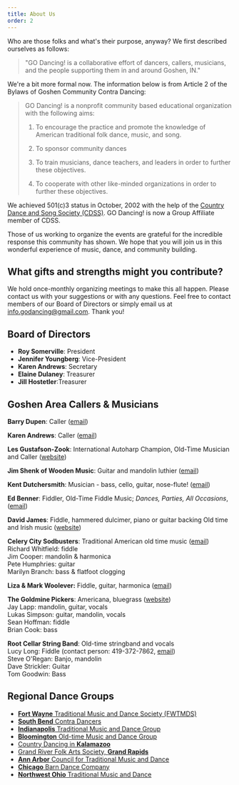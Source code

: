 ```yaml
---
title: About Us
order: 2
---
```


Who are those folks and what's their purpose, anyway? We first described ourselves as follows:  

> "GO Dancing! is a collaborative effort of dancers, callers, musicians, and the people supporting them in and around Goshen, IN." 

We're a bit more formal now. The information below is from Article 2 of the Bylaws of Goshen Community Contra Dancing:

> GO Dancing! is a nonprofit community based educational organization with the following aims: 
>
> 1. To encourage the practice and promote the knowledge of American traditional folk dance, music, and song.
>
> 2. To sponsor community dances
>
> 3. To train musicians, dance teachers, and leaders in order to further these objectives.
>
> 4. To cooperate with other like-minded organizations in order to further these objectives.

We achieved 501(c)3 status in October, 2002 with the help of the [Country Dance and Song Society (CDSS)](http://www.cdss.org/). GO Dancing! is now a Group Affiliate member of CDSS.

Those of us working to organize the events are grateful for the incredible response this community has shown. We hope that you will join us in this wonderful experience of music, dance, and community building. 

## What gifts and strengths might you contribute?
We hold once-monthly organizing meetings to make this all happen. Please contact us with your suggestions or with any questions. Feel free to contact members of our Board of Directors or simply email us at [info.godancing@gmail.com](mailto:info.godancing@gmail.com). Thank you!

## Board of Directors

* **Roy Somerville**: President
* **Jennifer Youngberg**: Vice-President
* **Karen Andrews**: Secretary
* **Elaine Dulaney**: Treasurer
* **Jill Hostetler**:Treasurer

## Goshen Area Callers & Musicians

**Barry Dupen**: Caller ([email](mailto:barry.dupen@gmail.com))

**Karen Andrews**: Caller ([email](mailto:kacog49@verizon.net))

**Les Gustafson-Zook**: International Autoharp Champion, Old-Time Musician and Caller ([website](http://gustafsonzook.com/))

**Jim Shenk of Wooden Music**: Guitar and mandolin luthier ([email](mailto:jim.woodenmusic@gmail.com))

**Kent Dutchersmith**: Musician - bass, cello, guitar, nose-flute! ([email](mailto:dutchersmith@verizon.net))

**Ed Benner**: Fiddler, Old-Time Fiddle Music; *Dances, Parties, All Occasions*, ([email](mailto:ebennr@earthlink.net))

**David James**: Fiddle, hammered dulcimer, piano or guitar backing Old time and Irish music ([website](http://www.tiompanalley.com/index.htm))

**Celery City Sodbusters**: Traditional American old time music ([email](mlbranch@yahoo.com))<br>
Richard Whitfield: fiddle<br>
Jim Cooper: mandolin & harmonica<br>
Pete Humphries: guitar<br>
Marilyn Branch: bass & flatfoot clogging<br>

**Liza & Mark Woolever:** Fiddle, guitar, harmonica ([email](catwithafiddle@hotmail.com))

**The Goldmine Pickers**: Americana, bluegrass ([website](http://www.goldminepickers.com/))<br>
Jay Lapp: mandolin, guitar, vocals<br>
Lukas Simpson: guitar, mandolin, vocals<br>
Sean Hoffman: fiddle<br>
Brian Cook: bass

**Root Cellar String Band**: Old-time stringband and vocals <br>
Lucy Long: Fiddle (contact person: 419-372-7862, [email](mailto:LucyL@bgsu.edu))<br>
Steve O'Regan: Banjo, mandolin<br>
Dave Strickler: Guitar<br>
Tom Goodwin: Bass

## Regional Dance Groups

* [**Fort Wayne** Traditional Music and Dance Society (FWTMDS)](http://www.contrafortwayne.org)
* [**South Bend** Contra Dancers](http://www.sbcontras.org/)
* [**Indianapolis** Traditional Music and Dance Group](http://www.indycontra.org/)
* [**Bloomington** Old-time Music and Dance Group](http://bloomingtoncontra.org/)
* [Country Dancing in **Kalamazoo**](http://www.albion.edu/math/ram/cdk/)
* [Grand River Folk Arts Society, **Grand Rapids**](http://www.grfolkarts.org/)
* [**Ann Arbor** Council for Traditional Music and Dance](http://aactmad.org/)
* [**Chicago** Barn Dance Company](http://www.chicagobarndance.com/)
* [**Northwest Ohio** Traditional Music and Dance](http://www.notmad.org/)